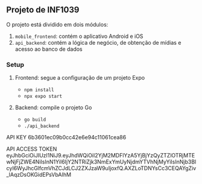 ## Projeto de INF1039

O projeto está dividido em dois módulos:

1. `mobile_frontend`: contém o aplicativo Android e iOS
2. `api_backend`: contém a lógica de negócio, de obtenção de mídias e acesso ao banco de dados

### Setup 

1. Frontend: segue a configuração de um projeto Expo
    - `npm install`
    - `npx expo start`

2. Backend: compile o projeto Go
    - `go build`
    - `./api_backend`

API KEY
6b3601ec09b0cc42e6e94c11061cea86

API ACCESS TOKEN
eyJhbGciOiJIUzI1NiJ9.eyJhdWQiOiI2YjM2MDFlYzA5YjBjYzQyZTZlOTRjMTEwNjFjZWE4NiIsInN1YiI6IjY2NTRiZjk3NmExYmUyNjdmYTVhNjMyYiIsInNjb3BlcyI6WyJhcGlfcmVhZCJdLCJ2ZXJzaW9uIjoxfQ.AXZLoTDNYsCc3CEQAYgZiv_lAqzDsOKGidEPsVbAIhM
